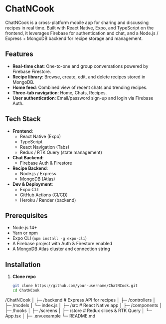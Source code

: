 # ChatNCook

ChatNCook is a cross-platform mobile app for sharing and discussing recipes in real time. Built with React Native, Expo, and TypeScript on the frontend, it leverages Firebase for authentication and chat, and a Node.js / Express + MongoDB backend for recipe storage and management.

## Features

- **Real-time chat**: One-to-one and group conversations powered by Firebase Firestore.
- **Recipe library**: Browse, create, edit, and delete recipes stored in MongoDB.
- **Home feed**: Combined view of recent chats and trending recipes.
- **Three-tab navigation**: Home, Chats, Recipes.
- **User authentication**: Email/password sign-up and login via Firebase Auth.

## Tech Stack

- **Frontend**:  
  - React Native (Expo)  
  - TypeScript  
  - React Navigation (Tabs)  
  - Redux / RTK Query (state management)  
- **Chat Backend**:  
  - Firebase Auth & Firestore  
- **Recipe Backend**:  
  - Node.js / Express  
  - MongoDB (Atlas)  
- **Dev & Deployment**:  
  - Expo CLI  
  - GitHub Actions (CI/CD)  
  - Heroku / Render (backend)

## Prerequisites

- Node.js 14+  
- Yarn or npm  
- Expo CLI (`npm install -g expo-cli`)  
- A Firebase project with Auth & Firestore enabled  
- A MongoDB Atlas cluster and connection string

## Installation

1. **Clone repo**  
   ```bash
   git clone https://github.com/your-username/ChatNCook.git
   cd ChatNCook

   
/ChatNCook
│
├─ /backend           # Express API for recipes
│   ├─ /controllers
│   ├─ /models
│   └─ index.js
│
├─ /src               # React Native app
│   ├─ /components
│   ├─ /hooks
│   ├─ /screens
│   ├─ /store         # Redux slices & RTK Query
│   └─ App.tsx
│
├─ .env.example
└─ README.md
